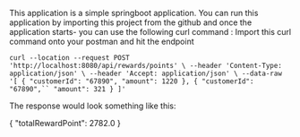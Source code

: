 This application is a simple springboot application.
You can run this application by importing this project from the github and once the application starts-
you can use the following curl command  :
Import this curl command onto your postman and hit the endpoint



`curl --location --request POST 'http://localhost:8080/api/rewards/points' \
--header 'Content-Type: application/json' \
--header 'Accept: application/json' \
--data-raw '[
{
"customerId": "67890",
"amount": 1220
},
{
"customerId": "67890",``
"amount": 321
}
]'`







The response would look something like this:


{
"totalRewardPoint": 2782.0
}

